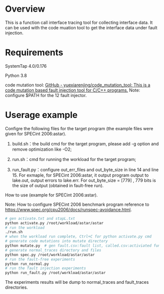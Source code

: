 # Overview

This is a function call interface tracing tool for collecting interface data. It can be used with the code muation tool to get the interface data under fault injection.

# Requirements

SystemTap 4.0/0.176

Python 3.8

code mutation tool: [GitHub - yuexiarenjing/code_mutation_tool: This is a code mutation based fault injection tool for C/C++ programs.](https://github.com/yuexiarenjing/code_mutation_tool) Note: configure $PATH for the 12 fault injector.

# Userage example

Configre the following files for the target program (the example files were given for SPECint 2006:astar).

1. build.sh：the build cmd for the target program, please add -g option and remove optimization like -O2;

2. run.sh：cmd for running the workload for the target program;

3. run_fault.py：configure out_err_files and out_byte_size in line 14 and line 15. For exmaple, for SPECint 2006:astar, it output  program output to lake.out, output errors to lake.err. For out_byte_size = [779] , 779 bits is the size of output (obtained in fault-free run).

How to use (example for SPECint 2006:astar).

Note: How to configure SPECint 2006 benchmark program reference to https://www.spec.org/cpu2006/docs/runspec-avoidance.html.

```bash
# gen activate.txt and stapL.txt
python activate.py /root/workload/astar/astar  
# run the workload
./run.sh
# when the workload run complete, Ctrl+C for python activate.py cmd
# generate code mutations into mutate directory
python mutate.py  # gen fault.csv:fault list, called.csv:activiated funcions list
# generate normal_traces directory and files
python spec.py /root/workload/astar/astar  
# run the fault-free experiments
python run_normal.py 
# run the fault injection experiments
python run_fault.py /root/workload/astar/astar
```

The experiments results will be dump to normal_traces and fault_traces directories.
